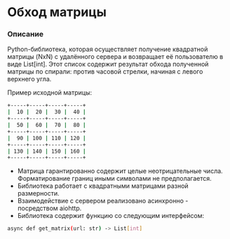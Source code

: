# Обход матрицы
### Описание
Python-библиотека, которая осуществляет получение квадратной матрицы (NxN) с удалённого сервера и возвращает её пользователю в виде List[int]. 
Этот список содержит результат обхода полученной матрицы по спирали: против часовой стрелки, начиная с левого верхнего угла.

Пример исходной матрицы:
```bash
+-----+-----+-----+-----+
|  10 |  20 |  30 |  40 |
+-----+-----+-----+-----+
|  50 |  60 |  70 |  80 |
+-----+-----+-----+-----+
|  90 | 100 | 110 | 120 |
+-----+-----+-----+-----+
| 130 | 140 | 150 | 160 |
+-----+-----+-----+-----+
```
- Матрица гарантированно содержит целые неотрицательные числа. Форматирование границ иными символами не предполагается.
- Библиотека работает с квадратными матрицами разной размерности.
- Взаимодействие с сервером реализовано асинхронно - посредством aiohttp.
- Библиотека содержит функцию со следующим интерфейсом:
```bash
async def get_matrix(url: str) -> List[int]
```
